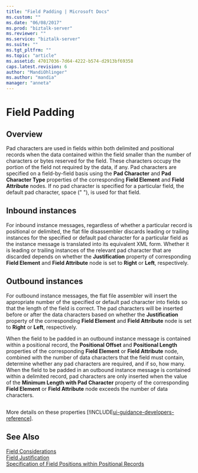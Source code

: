 ```yaml
---
title: "Field Padding | Microsoft Docs"
ms.custom: ""
ms.date: "06/08/2017"
ms.prod: "biztalk-server"
ms.reviewer: ""
ms.service: "biztalk-server"
ms.suite: ""
ms.tgt_pltfrm: ""
ms.topic: "article"
ms.assetid: 47017036-7d64-4222-b574-d2913bf69358
caps.latest.revision: 6
author: "MandiOhlinger"
ms.author: "mandia"
manager: "anneta"
---
```

# Field Padding

## Overview

Pad characters are used in fields within both delimited and positional records when the data contained within the field smaller than the number of characters or bytes reserved for the field. These characters occupy the portion of the field not required by the data, if any. Pad characters are specified on a field-by-field basis using the  **Pad Character** and **Pad Character Type** properties of the corresponding **Field Element** and **Field Attribute** nodes. If no pad character is specified for a particular field, the default pad character, space (" "), is used for that field.  
  
## Inbound instances
 For inbound instance messages, regardless of whether a particular record is positional or delimited, the flat file disassembler discards leading or trailing instances for the specified or default pad character for a particular field as the instance message is translated into its equivalent XML form. Whether it is leading or trailing instances of the relevant pad character that are discarded depends on whether the **Justification** property of corresponding **Field Element** and **Field Attribute** node is set to **Right** or **Left**, respectively.  

## Outbound instances  
 For outbound instance messages, the flat file assembler will insert the appropriate number of the specified or default pad character into fields so that the length of the field is correct. The pad characters will be inserted before or after the data characters based on whether the **Justification** property of the corresponding **Field Element** and **Field Attribute** node is set to **Right** or **Left**, respectively.  
  
 When the field to be padded in an outbound instance message is contained within a positional record, the **Positional Offset** and **Positional Length** properties of the corresponding **Field Element** or **Field Attribute** node, combined with the number of data characters that the field must contain, determine whether any pad characters are required, and if so, how many. When the field to be padded in an outbound instance message is contained within a delimited record, pad characters are only inserted when the value of the **Minimum Length with Pad Character** property of the corresponding **Field Element** or **Field Attribute** node exceeds the number of data characters.  

## 
More details on these properties [!INCLUDE[ui-guidance-developers-reference](../includes/ui-guidance-developers-reference.md)].

## See Also  
 [Field Considerations](../core/field-considerations.md)   
 [Field Justification](../core/field-justification.md)   
 [Specification of Field Positions within Positional Records](../core/specification-of-field-positions-within-positional-records.md)  